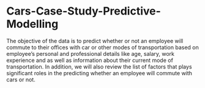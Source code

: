 # Cars-Case-Study-Predictive-Modelling
The objective of the data is to predict whether or not an employee will commute to their offices with car or other modes of transportation based on employee’s personal and professional details like age, salary, work experience and as well as information about their current mode of transportation. In addition, we will also review the list of factors that plays significant roles in the predicting whether an employee will commute with cars or not. 
